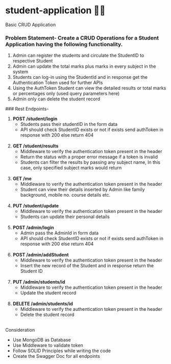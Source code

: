 # student-application 🧑‍🎓
Basic CRUD Application
### Problem Statement- Create a CRUD Operations for a Student Application having the following functionality.
<ol>
   <li>Admin can register the students and circulate the StudentID to respective Student</li>
   <li>Admin can update the total marks plus marks in every subject in the system</li>
   <li>Students can log-in using the StudentId and in response get the Authentication Token used for further APIs</li>
   <li>Using the AuthToken Student can view the detailed results or total marks or percentages only (used query parameters here)</li>
   <li>Admin only can delete the student record</li>
</ol>
### Rest Endpoints-
<ol>
   <li>
      <b>POST /student/login</b>
      <ul>
         <li>Students pass their studentID in the form data</li>
         <li>API should check StudentID exists or not if exists send authToken in response with 200 else return 404</li>
      </ul>
   </li>
   <br>
   <li>
      <b>GET /student/results</b>
      <ul>
         <li>Middleware to verify the authentication token present in the header</li>
         <li>Return the status with a proper error message if a token is invalid</li>
         <li>Students can filter the results by passing any subject name, In this case, only specified subject marks would return</li>
      </ul>
   </li>
   <br>
   <li>
      <b>GET /me</b>
      <ul>
         <li>Middleware to verify the authentication token present in the header</li>
         <li>Student can view their details inserted by Admin like family background, mobile no. course details etc.</li>
      </ul>
   </li>
   <br>
   <li>
      <b>PUT /student/update</b>
      <ul>
         <li>Middleware to verify the authentication token present in the header</li>
         <li>Students can update their personal details</li>
      </ul>
   </li>
   <br>
   <li>
      <b>POST /admin/login</b>
      <ul>
         <li>Admin pass the AdminId in form data </li>
         <li>API should check StudentID exists or not if exists send authToken in response with 200 else return 404</li>
      </ul>
   </li>
   <br>
   <li>
      <b>POST /admin/addStudent</b>
      <ul>
         <li>Middleware to verify the authentication token present in the header</li>
         <li>Insert the new record of the Student and in response return the Student ID</li>
      </ul>
   </li>
   <br>
   <li>
      <b>PUT /admin/students/id</b>
      <ul>
         <li>Middleware to verify the authentication token present in the header</li>
         <li>Update the student record</li>
      </ul>
   </li>
   <br>
   <li>
      <b>DELETE /admin/students/id</b>
      <ul>
         <li>Middleware to verify the authentication token present in the header</li>
         <li>Delete the student record</li>
      </ul>
   </li>
</ol>
<br>
Consideration 
<ul>
   <li>Use MongoDB as Database </li>
   <li>Use Middleware to validate token</li>
   <li>Follow SOLID Principles while writing the code </li>
   <li>Create the Swagger Doc for all endpoints</li>
</ul>
